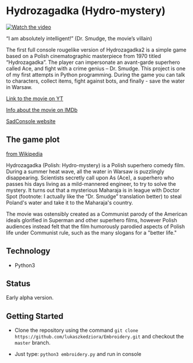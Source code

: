 # Hydrozagadka (Hydro-mystery)

[![Watch the video](http://www.lukaszkedziora.com/wp-content/uploads/2020/09/hd1.jpg)]( https://youtu.be/PuzZAuPx-IU)

“I am absolutely intelligent!” (Dr. Smudge, the movie’s villain)

The first full console rougelike version of Hydrozagadka2 is a simple game based on a Polish cinematographic masterpiece from 1970 titled “Hydrozagadka”. The player can impersonate an avant-garde superhero called Ace, and fight with a crime genius – Dr. Smudge. This project is one of my first attempts in Python programming. During the game you can talk to characters, collect items, fight against bots, and finally - save the water in Warsaw.

  
[Link to the movie on YT](https://www.youtube.com/watch?v=Hvl6GiE906E)

[Info about the movie on IMDb](https://www.imdb.com/title/tt0172577/) 

[SadConsole website](https://sadconsole.com/) 

## The game plot 
[from Wikipedia](https://en.wikipedia.org/wiki/Hydrozagadka)

Hydrozagadka (Polish: Hydro-mystery) is a Polish superhero comedy film. During a summer heat wave, all the water in Warsaw is puzzlingly disappearing. Scientists secretly call upon As (Ace), a superhero who passes his days living as a mild-mannered engineer, to try to solve the mystery. It turns out that a mysterious Maharaja is in league with Doctor Spot (footnote: I actually like the “Dr. Smudge” translation better) to steal Poland's water and take it to the Maharaja's country.

The movie was ostensibly created as a Communist parody of the American ideals glorified in Superman and other superhero films, however Polish audiences instead felt that the film humorously parodied aspects of Polish life under Communist rule, such as the many slogans for a "better life."


## Technology
- Python3

## Status

Early alpha version.

## Getting Started

- Clone the repository using the command `git clone https://github.com/lukaszkedziora/Embroidery.git` and checkout the `master` branch.

- Just type: `python3 embroidery.py` and run in console

